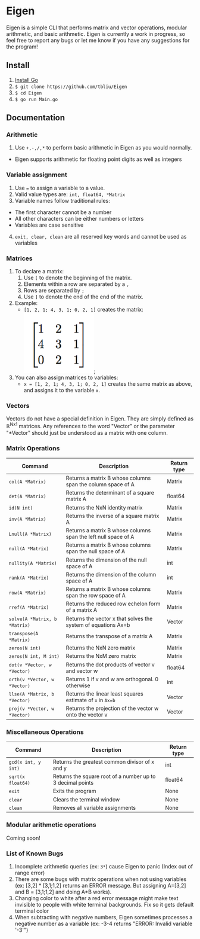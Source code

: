 # Eigen
Eigen is a simple CLI that performs matrix and vector operations, modular arithmetic, and basic arithmetic. 
Eigen is currently a work in progress, so feel free to report any bugs or let me know if you have any suggestions for the program!

## Install
1. [Install Go](https://golang.org/dl/)
2. `$ git clone https://github.com/tbliu/Eigen`
3. `$ cd Eigen`
4. `$ go run Main.go`

## Documentation 

### Arithmetic
1. Use `+,-,/,*` to perform basic arithmetic in Eigen as you would normally.
  * Eigen supports arithmetic for floating point digits as well as integers
  
### Variable assignment
1. Use `=` to assign a variable to a value.
2. Valid value types are: `int, float64, *Matrix`
3. Variable names follow traditional rules:
  * The first character cannot be a number
  * All other characters can be either numbers or letters
  * Variables are case sensitive 
4. `exit, clear, clean` are all reserved key words and cannot be used as variables

### Matrices
1. To declare a matrix:
    1. Use `[` to denote the beginning of the matrix.
    2. Elements within a row are separated by a `,`
    3. Rows are separated by `;`
    4. Use `]` to denote the end of the end of the matrix.
2. Example:
    * `[1, 2, 1; 4, 3, 1; 0, 2, 1]` creates the matrix: <br />
    ![alt text](https://github.com/tbliu/Eigen/blob/master/assets/images/matrix_example_3x3.jpg.png "Example matrix");
3. You can also assign matrices to variables: 
    * `x = [1, 2, 1; 4, 3, 1; 0, 2, 1]` creates the same matrix as above, and assigns it to the variable `x`.

### Vectors
Vectors do not have a special definition in Eigen. They are simply defined as ℝ<sup>Nx1</sup> matrices. Any references to the word "Vector" or the parameter "\*Vector" should just be understood as a matrix with one column.
    
### Matrix Operations
Command                              | Description                                                    | Return type
------------------------------------ | -------------                                                  | --------------
`col(A *Matrix)`                     | Returns a matrix B whose columns span the column space of A    | Matrix
`det(A *Matrix)`                     | Returns the determinant of a square matrix A                   | float64
`id(N int)`                          | Returns the NxN identity matrix                                | Matrix
`inv(A *Matrix)`                     | Returns the inverse of a square matrix A                       | Matrix
`Lnull(A *Matrix)`                   | Returns a matrix B whose columns span the left null space of A | Matrix
`null(A *Matrix)`                    | Returns a matrix B whose columns span the null space of A      | Matrix
`nullity(A *Matrix)`                 | Returns the dimension of the null space of A                   | int
`rank(A *Matrix)`                    | Returns the dimension of the column space of A                 | int
`row(A *Matrix)`                     | Returns a matrix B whose columns span the row space of A       | Matrix
`rref(A *Matrix)`                    | Returns the reduced row echelon form of a matrix A             | Matrix
`solve(A *Matrix, b *Matrix)`        | Returns the vector x that solves the system of equations Ax=b  | Vector 
`transpose(A *Matrix)`               | Returns the transpose of a matrix A                            | Matrix
`zeros(N int)`                       | Returns the NxN zero matrix                                    | Matrix
`zeros(N int, M int)`                | Returns the NxM zero matrix                                    | Matrix
`dot(v *Vector, w *Vector)`          | Returns the dot products of vector v and vector w              | float64
`orth(v *Vector, w *Vector)`         | Returns 1 if v and w are orthogonal. 0 otherwise               | int
`llse(A *Matrix, b *Vector)`         | Returns the linear least squares estimate of `x` in `Ax=b`     | Vector
`proj(v *Vector, w *Vector)`         | Returns the projection of the vector w onto the vector v       | Vector

### Miscellaneous Operations
Command                              | Description                                                    | Return type
------------------------------------ | -------------                                                  | --------------
`gcd(x int, y int)`                  | Returns the greatest common divisor of x and y                 | int
`sqrt(x float64)`                    | Returns the square root of a number up to 3 decimal points     | float64
`exit`                               | Exits the program                                              | None
`clear`                              | Clears the terminal window                                     | None
`clean`                              | Removes all variable assignments                               | None


### Modular arithmetic operations
Coming soon!

### List of Known Bugs 
1. Incomplete arithmetic queries (ex: `3*`) cause Eigen to panic (Index out of range error)
2. There are some bugs with matrix operations when not using variables (ex: [3,2] \* [3,1;1,2] returns an ERROR message. But assigning A=[3,2] and B = [3,1;1,2] and doing A\*B works).
3. Changing color to white after a red error message might make text invisible to people with white terminal backgrounds. Fix so it gets default terminal color
4. When subtracting with negative numbers, Eigen sometimes processes a negative number as a variable (ex: -3-4 returns "ERROR: Invalid variable '-3'")
